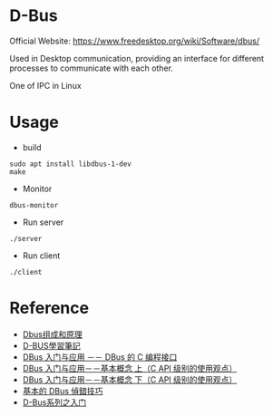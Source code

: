 # D-Bus
Official Website: https://www.freedesktop.org/wiki/Software/dbus/

Used in Desktop communication, providing an interface for different processes to communicate with each other.

One of IPC in Linux

# Usage
* build
```
sudo apt install libdbus-1-dev
make
```
* Monitor
```
dbus-monitor
```
* Run server
```
./server
```
* Run client
```
./client
```

# Reference

* [Dbus组成和原理](https://www.cnblogs.com/klb561/p/9058282.html)
* [D-BUS學習筆記](http://ops9.blogspot.com/2013/08/d-bus.html)
* [DBus 入门与应用 －－ DBus 的 C 编程接口](https://www.cnblogs.com/muxue/archive/2012/12/02/2798876.html)
* [DBus 入门与应用－－基本概念 上（C API 级别的使用观点）](https://www.cnblogs.com/muxue/archive/2012/12/06/2806305.html)
* [DBus 入门与应用－－基本概念 下（C API 级别的使用观点）](https://www.cnblogs.com/muxue/archive/2012/12/09/2810638.html)
* [基本的 DBus 偵錯技巧](http://blog.nutsfactory.net/2011/03/08/test-and-debug-dbus/)
* [D-Bus系列之入门](https://thebigdoc.readthedocs.io/en/latest/dbus/dbus.html)
